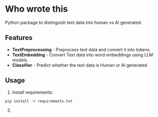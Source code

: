 # Who wrote this

Python package to distinguish text data into human vs AI generated.

## Features
- **TextPreprocessing** - Preprocess text data and convert it into tokens.
- **TextEmbedding** - Convert Text data into word embeddings using LLM models.
- **Classifier** - Predict whether the text data is Human or AI generated

## Usage
1. Install requirements:
```
pip install -r requirements.txt
```
2. 
